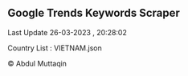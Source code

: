

## Google Trends Keywords Scraper 
 
Last Update 26-03-2023 , 20:28:02

Country List :
VIETNAM.json



© Abdul Muttaqin 
